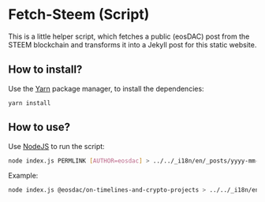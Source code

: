 # Fetch-Steem (Script)

This is a little helper script, which fetches a public (eosDAC) post from the STEEM blockchain and transforms it into a Jekyll post for this static website.

## How to install?
Use the [Yarn](https://yarnpkg.com) package manager, to install the dependencies:

`yarn install`

## How to use?
Use [NodeJS](https://nodejs.org/) to run the script:
```bash
node index.js PERMLINK [AUTHOR=eosdac] > ../../_i18n/en/_posts/yyyy-mm-dd-PERMLINK
```

Example:

```bash
node index.js @eosdac/on-timelines-and-crypto-projects > ../../_i18n/en/_posts/2018-11-10-on-timelines-and-crypto-projects.md
```
